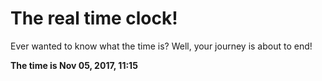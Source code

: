 # The real time clock!

Ever wanted to know what the time is? Well, your journey is about to end!

**The time is Nov 05, 2017, 11:15**